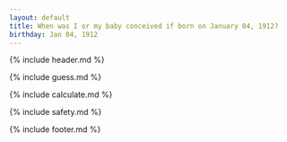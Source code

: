 ```yaml
---
layout: default
title: When was I or my baby conceived if born on January 04, 1912?
birthday: Jan 04, 1912
---
```


{% include header.md %}

{% include guess.md %}

{% include calculate.md %}

{% include safety.md %}

{% include footer.md %}



